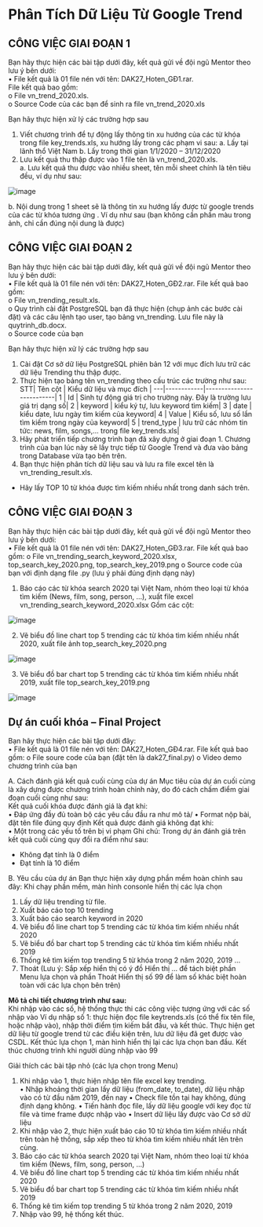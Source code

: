 # Phân Tích Dữ Liệu Từ Google Trend

## CÔNG VIỆC GIAI ĐOẠN 1

Bạn hãy thực hiện các bài tập dưới đây, kết quả gửi về đội ngũ Mentor theo lưu ý bên dưới:<br>
•	File kết quả là 01 file nén với tên: DAK27_Hoten_GĐ1.rar.<br>
File kết quả bao gồm:<br>
  o	File vn_trend_2020.xls. <br>
  o	Source Code của các bạn để sinh ra file vn_trend_2020.xls

Bạn hãy thực hiện xử lý các trường hợp sau
1.	Viết chương trình để tự động lấy thông tin xu hướng của các từ khóa trong file key_trends.xls, xu hướng lấy trong các phạm vi sau:
a.	Lấy tại lãnh thổ Việt Nam
b.	Lấy trong thời gian 1/1/2020 – 31/12/2020
2.	Lưu kết quả thu thập được vào 1 file tên là vn_trend_2020.xls.<br>
a.	Lưu kết quả thu được vào nhiều sheet, tên mỗi sheet chính là tên tiêu đều, ví dụ như sau:

 ![image](https://user-images.githubusercontent.com/75520765/135628216-2ac86f5c-f4c8-43bc-8b30-71ce2ced5d5f.png)
 
b.	Nội dung trong 1 sheet sẽ là thông tin xu hướng lấy được từ google trends của các từ khóa tương ứng . Ví dụ như sau (bạn không cần phần màu trong ảnh, chỉ cần đúng nội dung là được)

## CÔNG VIỆC GIAI ĐOẠN 2

Bạn hãy thực hiện các bài tập dưới đây, kết quả gửi về đội ngũ Mentor theo lưu ý bên dưới:<br>
• File kết quả là 01 file nén với tên: DAK27_Hoten_GĐ2.rar. File kết quả bao gồm:<br>
    o	File vn_trending_result.xls.<br>
    o	Quy trình cài đặt PostgreSQL bạn đã thực hiện (chụp ảnh các bước cài đặt) và các câu lệnh tạo user, tạo bảng vn_trending. Lưu file này là quytrinh_db.docx.<br>
    o	Source code của bạn

Bạn hãy thực hiện xử lý các trường hợp sau<br>
1. Cài đặt Cơ sở dữ liệu PostgreSQL phiên bản 12 với mục đích lưu trữ các dữ liệu Trending thu thập được.
2. Thực hiện tạo bảng tên vn_trending theo cấu trúc các trường như sau:
	STT|	Tên cột	| Kiểu dữ liệu và mục đích |
	---|------------|--------------------------|
	1  |	Id	| Sinh tự động giá trị cho trường này. Đây là trường lưu giá trị dạng số|
	2  |	keyword	| kiểu ký tự, lưu keyword tìm kiếm|
	3  |	date	| kiểu date, lưu ngày tìm kiếm của keyword|
	4  |	Value	| Kiểu số, lưu số lần tìm kiếm trong ngày của keyword|
	5  | trend_type	| lưu trữ các nhóm tin tức: news, film, songs,... trong file key_trends.xls|
3. Hãy phát triển tiếp chương trình bạn đã xây dựng ở giai đoạn 1. 
Chương trình của bạn lúc này sẽ lấy trực tiếp từ Google Trend và đưa vào bảng trong Database vừa tạo bên trên.
4. Bạn thực hiện phân tích dữ liệu sau và lưu ra file excel tên là vn_trending_result.xls.
- Hãy lấy TOP 10 từ khóa được tìm kiếm nhiều nhất trong danh sách trên.

## CÔNG VIỆC GIAI ĐOẠN 3

Bạn hãy thực hiện các bài tập dưới đây, kết quả gửi về đội ngũ Mentor theo lưu ý bên dưới:<br>
•	File kết quả là 01 file nén với tên: DAK27_Hoten_GĐ3.rar. File kết quả bao gồm:
    o	File vn_trending_search_keyword_2020.xlsx, top_search_key_2020.png, top_search_key_2019.png
    o	Source code của bạn với định dạng file .py  (lưu ý phải đúng định dạng này)

1. Báo cáo các từ khóa search 2020 tại Việt Nam, nhóm theo loại từ khóa tìm kiếm (News, film, song, person, ...), xuất file excel vn_trending_search_keyword_2020.xlsx
	Gồm các cột:<br>
  
![image](https://user-images.githubusercontent.com/75520765/135628766-f32e7f59-1419-4ba9-895a-4916ce8ea288.png)

2. Vẽ biểu đồ line chart top 5 trending các từ khóa tìm kiếm nhiều nhất 2020, xuất file ảnh top_search_key_2020.png

![image](https://user-images.githubusercontent.com/75520765/135628808-945e059a-6aa0-4bc8-b013-100bba66366d.png)
 
3. Vẽ biểu đồ bar chart top 5 trending các từ khóa tìm kiếm nhiều nhất 2019, xuất file top_search_key_2019.png

![image](https://user-images.githubusercontent.com/75520765/135628842-e3ad5823-a487-4b07-8feb-25e62d44cfbe.png)

## Dự án cuối khóa – Final Project
Bạn hãy thực hiện các bài tập dưới đây:<br>
• File kết quả là 01 file nén với tên: DAK27_Hoten_GĐ4.rar. File kết quả bao gồm:
	o File soure code của bạn (đặt tên là dak27_final.py)
	o Video demo chương trình của bạn 


A.	Cách đánh giá kết quả cuối cùng của dự án 
Mục tiêu của dự án cuối cùng là xây dựng được chương trình hoàn chỉnh này, do đó cách chấm điểm giai đoạn cuối cùng như sau:<br>
Kết quả cuối khóa được đánh giá là đạt khi:<br>
•	Đáp ứng đầy đủ toàn bộ các yêu cầu đầu ra như mô tả/
•	Format nộp bài, đặt tên file đúng quy định
Kết quả được đánh giá không đạt khi:<br>
•	Một trong các yếu tố trên bị vi phạm
Ghi chú: Trong dự án đánh giá trên kết quả cuối cùng quy đổi ra điểm như sau:
-	Không đạt tính là 0 điểm
-	Đạt tính là 10 điểm
 
B.	Yêu cầu của dự án 
Bạn thực hiện xây dựng phần mềm hoàn chỉnh sau đây:
Khi chạy phần mềm, màn hình consonle hiển thị các lựa chọn
1. Lấy dữ liệu trending từ file. 
2. Xuất báo cáo top 10 trending
3. Xuất báo cáo search keyword in 2020
4. Vẽ biểu đồ line chart top 5 trending các từ khóa tìm kiếm nhiều nhất 2020
5. Vẽ biểu đồ bar chart top 5 trending các từ khóa tìm kiếm nhiều nhất 2019
6. Thống kê tìm kiếm top trending 5 từ khóa trong 2 năm 2020, 2019
...
99. Thoát
(Lưu ý: Sắp xếp hiển thị có ý đồ
Hiển thị … để tách biệt phần Menu lựa chọn và phần Thoát
Hiển thị số 99 để làm số khác biệt hoàn toàn với các lựa chọn bên trên)

**Mô tả chi tiết chương trình như sau:**<br> 
Khi nhập vào các số, hệ thống thực thi các công việc tượng ứng với các số nhập vào
Ví dụ nhập số 1: thực hiện đọc file keytrends.xls (có thể fix tên file, hoặc nhập vào), nhập thời điểm tìm kiếm bắt đầu, và kết thúc. Thực hiện get dữ liệu từ google trend từ các điều kiện trên, lưu dữ liệu đã get được vào CSDL. 
Kết thúc lựa chọn 1, màn hình hiển thị lại các lựa chọn ban đầu. 
Kết thúc chương trình khi người dùng nhập vào 99

Giải thích các bài tập nhỏ (các lựa chọn trong Menu)<br>
1. Khi nhập vào 1, thực hiện nhập tên file excel key trending.<br>
•	Nhập khoảng thời gian lấy dữ liệu (from_date, to_date), dữ liệu nhập vào có từ đầu năm 2019, đến nay
•	Check file tồn tại hay không, đúng định dạng không.
•	Tiến hành đọc file, lấy dữ liệu google với key đọc từ file và time frame được nhập vào
•	Insert dữ liệu lấy được vào Cơ sở dữ liệu
2. Khi nhập vào 2, thực hiện xuất báo cáo 10 từ khóa tìm kiếm nhiều nhất trên toàn hệ thống, sắp xếp theo từ khóa tìm kiếm nhiều nhất lên trên cùng.
3. Báo cáo các từ khóa search 2020 tại Việt Nam, nhóm theo loại từ khóa tìm kiếm (News, film, song, person, ...)
4. Vẽ biểu đồ line chart top 5 trending các từ khóa tìm kiếm nhiều nhất 2020
5. Vẽ biểu đồ bar chart top 5 trending các từ khóa tìm kiếm nhiều nhất 2019
6. Thống kê tìm kiếm top trending 5 từ khóa trong 2 năm 2020, 2019
99. Nhập vào 99, hệ thống kết thúc.	


